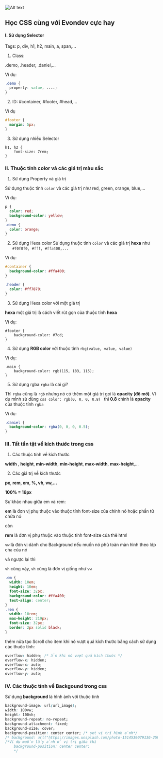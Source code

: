 ![Alt text](https://images.unsplash.com/photo-1587620962725-abab7fe55159?q=80&w=3262&auto=format&fit=crop&ixlib=rb-4.0.3&ixid=M3wxMjA3fDB8MHxwaG90by1wYWdlfHx8fGVufDB8fHx8fA%3D%3D "a title")

## Học CSS cùng với Evondev cực hay

#### **I. Sử dụng Selector**

Tags: p, div, h1, h2, main, a, span,...

1. Class:

.demo, .header, .daniel,...

Ví dụ:

```css
.demo {
  property: value, ....;
}
```

2. ID:
   #container, #footer, #head,...

Ví dụ

```css
#footer {
  margin: 5px;
}
```

3. Sử dụng nhiều Selector

```
h1, h2 {
    font-size: 7rem;
}
```

### **II. Thuộc tính color và các giá trị màu sắc**

1. Sử dụng Property và giá trị

Sử dụng thuộc tính `color` và các giá trị như
red, green, orange, blue,...

Ví dụ:

```css
p {
  color: red;
  background-color: yellow;
}
.demo {
  color: orange;
}
```

2. Sử dụng Hexa color
   Sử dụng thuộc tính `color` và các giá trị **hexa** như `#f0f0f0, #fff, #ffa400,...`

Ví dụ:

```css
#container {
  background-color: #ffa400;
}

.header {
  color: #ff7870;
}
```

3. Sử dụng Hexa color với một giá trị

**hexa** một giá trị là cách viết rút gọn của thuộc tính **hexa**

Ví dụ:

```
#footer {
    background-color: #7cd;
}
```

4. Sử dụng **RGB color** với thuộc tính `rbg(value, value, value)`

Ví dụ:

```
.main {
    background-color: rgb(115, 183, 115);
}
```

5. Sử dụng rgba
   `rgba` là cái gì?

Thì `rgba` cũng là `rgb` nhưng nó có thêm một giá trị gọi là **opacity (độ mờ)**. Ví dụ mình sử dùng `css color: rgb(0, 0, 0, 0.8) ` thì **0.8** chính là **opacity** của thuộc tính `rgba`

Ví dụ:

```css
.daniel {
  background-color: rgba(0, 0, 0, 0.5);
}
```

### **III. Tất tần tật về kích thước trong css**

1. Các thuộc tính về kích thước

**width** , **height**, **min-width**, **min-height**, **max-width**, **max-height**,...

2. Các giá trị về kích thước

**px, rem, em, %, vh, vw,...**

**100% = 16px**

Sự khác nhau giữa em và rem:

**em** là đơn vị phụ thuộc vào thuộc tính font-size của chính nó hoặc phần tử chứa nó

còn

**rem**
là đơn vị phụ thuộc vào thuộc tính font-size của thẻ html

`vw` là đơn vị dành cho Background nếu muốn nó phủ toàn màn hình theo lớp cha của nó

và ngược lại thì

`vh` cũng vậy, `vh` cũng là đơn vị giống như `vw`

```css
.em {
  width: 10em;
  height: 10em;
  font-size: 32px;
  background-color: #ffa400;
  text-align: center;
}
.rem {
  width: 10rem;
  max-height: 219px;
  font-size: 32px;
  border: 2px solid black;
}
```

thêm nữa tạo Scroll cho item khi nó vượt quá kích thước bằng cách sử dụng các thuộc tính:

```css
overflow: hidden; /* ẩn khi nó vượt quá kích thước */
overflow-x: hidden;
overflow-x: auto;
overflow-y: hidden;
overflow-y: auto;
```

### **IV. Các thuộc tính về Backgound trong css**

Sử dụng **background** là hình ảnh với thuộc tính

```css
background-image: url(url_image);
width: 100vw;
height: 100vh;
background-repeat: no-repeat;
background-attachment: fixed;
background-size: cover;
background-position: center center; /* set vị trí hình ảnh*/
/* background: url("https://images.unsplash.com/photo-1514539079130-25950c84af65?q=80&w=1469&auto=format&fit=crop&ixlib=rb-4.0.3&ixid=M3wxMjA3fDB8MHxwaG90by1wYWdlfHx8fGVufDB8fHx8fA%3D%3D") no-repeat center center / cover fixed; */
/*Ví dụ muốn lấy ảnh ở vị trị giữa thì
    background-position: center center;
    */
```
